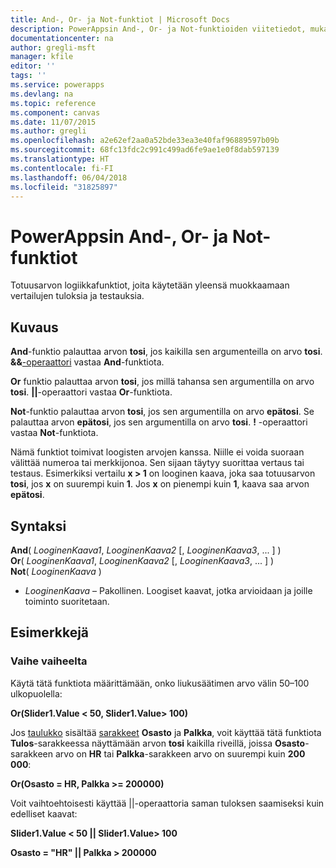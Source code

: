 ```yaml
---
title: And-, Or- ja Not-funktiot | Microsoft Docs
description: PowerAppsin And-, Or- ja Not-funktioiden viitetiedot, mukaan lukien syntaksi ja esimerkit
documentationcenter: na
author: gregli-msft
manager: kfile
editor: ''
tags: ''
ms.service: powerapps
ms.devlang: na
ms.topic: reference
ms.component: canvas
ms.date: 11/07/2015
ms.author: gregli
ms.openlocfilehash: a2e62ef2aa0a52bde33ea3e40faf96889597b09b
ms.sourcegitcommit: 68fc13fdc2c991c499ad6fe9ae1e0f8dab597139
ms.translationtype: HT
ms.contentlocale: fi-FI
ms.lasthandoff: 06/04/2018
ms.locfileid: "31825897"
---
```

# <a name="and-or-and-not-functions-in-powerapps"></a>PowerAppsin And-, Or- ja Not-funktiot
Totuusarvon logiikkafunktiot, joita käytetään yleensä muokkaamaan vertailujen tuloksia ja testauksia.

## <a name="description"></a>Kuvaus
**And**-funktio palauttaa arvon **tosi**, jos kaikilla sen argumenteilla on arvo **tosi**.  **&&**[-operaattori](operators.md) vastaa **And**-funktiota.

**Or** funktio palauttaa arvon **tosi**, jos millä tahansa sen argumentilla on arvo **tosi**.  **||**-operaattori vastaa **Or**-funktiota.

**Not**-funktio palauttaa arvon **tosi**, jos sen argumentilla on arvo **epätosi**. Se palauttaa arvon **epätosi**, jos sen argumentilla on arvo **tosi**.  **!** -operaattori vastaa **Not**-funktiota.

Nämä funktiot toimivat loogisten arvojen kanssa. Niille ei voida suoraan välittää numeroa tai merkkijonoa. Sen sijaan täytyy suorittaa vertaus tai testaus. Esimerkiksi vertailu **x > 1** on looginen kaava, joka saa totuusarvon **tosi**, jos **x** on suurempi kuin **1**. Jos **x** on pienempi kuin **1**, kaava saa arvon **epätosi**.

## <a name="syntax"></a>Syntaksi
**And**( *LooginenKaava1*, *LooginenKaava2* [, *LooginenKaava3*, ... ] )<br>
**Or**( *LooginenKaava1*, *LooginenKaava2* [, *LooginenKaava3*, ... ] )<br>
**Not**( *LooginenKaava* )

* *LooginenKaava* – Pakollinen.  Loogiset kaavat, jotka arvioidaan ja joille toiminto suoritetaan.

## <a name="examples"></a>Esimerkkejä
### <a name="step-by-step"></a>Vaihe vaiheelta
Käytä tätä funktiota määrittämään, onko liukusäätimen arvo välin 50–100 ulkopuolella:

**Or(Slider1.Value < 50, Slider1.Value> 100)**

Jos [taulukko](../working-with-tables.md) sisältää [sarakkeet](../working-with-tables.md#columns) **Osasto** ja **Palkka**, voit käyttää tätä funktiota **Tulos**-sarakkeessa näyttämään arvon **tosi** kaikilla riveillä, joissa **Osasto**-sarakkeen arvo on **HR** tai **Palkka**-sarakkeen arvo on suurempi kuin **200 000**:

**Or(Osasto = HR, Palkka >= 200000)**

Voit vaihtoehtoisesti käyttää ||-operaattoria saman tuloksen saamiseksi kuin edelliset kaavat:

**Slider1.Value < 50 || Slider1.Value> 100**

**Osasto = "HR" || Palkka > 200000**


